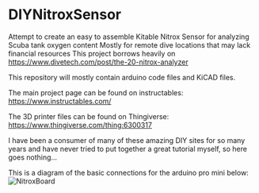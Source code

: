 # DIYNitroxSensor
Attempt to create an easy to assemble Kitable Nitrox Sensor for analyzing Scuba tank oxygen content
Mostly for remote dive locations that may lack financial resources
This project borrows heavily on https://www.divetech.com/post/the-20-nitrox-analyzer

This repository will mostly contain arduino code files and KiCAD files. 

The main project page can be found on instructables: https://www.instructables.com/

The 3D printer files can be found on Thingiverse: https://www.thingiverse.com/thing:6300317

I have been a consumer of many of these amazing DIY sites for so many years and have never tried to put together a great tutorial myself, so here goes nothing...

This is a diagram of the basic connections for the arduino pro mini below:
![NitroxBoard](https://github.com/rolandoman/DIYNitroxSensor/assets/35143707/91f06973-697c-49b6-a835-74f9b90954ca)
